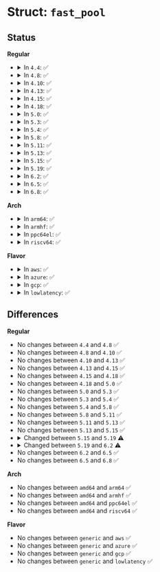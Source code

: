 # Struct: <code>fast_pool</code>

## Status
<b>Regular</b>
<ul>
<li>
<details>
<summary>In <code>4.4</code>: ✅</summary>

```c
struct fast_pool {
    __u32 pool[4];
    long unsigned int last;
    short unsigned int reg_idx;
    unsigned char count;
};
```
</details>
</li>
<li>
<details>
<summary>In <code>4.8</code>: ✅</summary>

```c
struct fast_pool {
    __u32 pool[4];
    long unsigned int last;
    short unsigned int reg_idx;
    unsigned char count;
};
```
</details>
</li>
<li>
<details>
<summary>In <code>4.10</code>: ✅</summary>

```c
struct fast_pool {
    __u32 pool[4];
    long unsigned int last;
    short unsigned int reg_idx;
    unsigned char count;
};
```
</details>
</li>
<li>
<details>
<summary>In <code>4.13</code>: ✅</summary>

```c
struct fast_pool {
    __u32 pool[4];
    long unsigned int last;
    short unsigned int reg_idx;
    unsigned char count;
};
```
</details>
</li>
<li>
<details>
<summary>In <code>4.15</code>: ✅</summary>

```c
struct fast_pool {
    __u32 pool[4];
    long unsigned int last;
    short unsigned int reg_idx;
    unsigned char count;
};
```
</details>
</li>
<li>
<details>
<summary>In <code>4.18</code>: ✅</summary>

```c
struct fast_pool {
    __u32 pool[4];
    long unsigned int last;
    short unsigned int reg_idx;
    unsigned char count;
};
```
</details>
</li>
<li>
<details>
<summary>In <code>5.0</code>: ✅</summary>

```c
struct fast_pool {
    __u32 pool[4];
    long unsigned int last;
    short unsigned int reg_idx;
    unsigned char count;
};
```
</details>
</li>
<li>
<details>
<summary>In <code>5.3</code>: ✅</summary>

```c
struct fast_pool {
    __u32 pool[4];
    long unsigned int last;
    short unsigned int reg_idx;
    unsigned char count;
};
```
</details>
</li>
<li>
<details>
<summary>In <code>5.4</code>: ✅</summary>

```c
struct fast_pool {
    __u32 pool[4];
    long unsigned int last;
    short unsigned int reg_idx;
    unsigned char count;
};
```
</details>
</li>
<li>
<details>
<summary>In <code>5.8</code>: ✅</summary>

```c
struct fast_pool {
    __u32 pool[4];
    long unsigned int last;
    short unsigned int reg_idx;
    unsigned char count;
};
```
</details>
</li>
<li>
<details>
<summary>In <code>5.11</code>: ✅</summary>

```c
struct fast_pool {
    __u32 pool[4];
    long unsigned int last;
    short unsigned int reg_idx;
    unsigned char count;
};
```
</details>
</li>
<li>
<details>
<summary>In <code>5.13</code>: ✅</summary>

```c
struct fast_pool {
    __u32 pool[4];
    long unsigned int last;
    short unsigned int reg_idx;
    unsigned char count;
};
```
</details>
</li>
<li>
<details>
<summary>In <code>5.15</code>: ✅</summary>

```c
struct fast_pool {
    __u32 pool[4];
    long unsigned int last;
    short unsigned int reg_idx;
    unsigned char count;
};
```
</details>
</li>
<li>
<details>
<summary>In <code>5.19</code>: ✅</summary>

```c
struct fast_pool {
    struct work_struct mix;
    long unsigned int pool[4];
    long unsigned int last;
    unsigned int count;
};
```
</details>
</li>
<li>
<details>
<summary>In <code>6.2</code>: ✅</summary>

```c
struct fast_pool {
    long unsigned int pool[4];
    long unsigned int last;
    unsigned int count;
    struct timer_list mix;
};
```
</details>
</li>
<li>
<details>
<summary>In <code>6.5</code>: ✅</summary>

```c
struct fast_pool {
    long unsigned int pool[4];
    long unsigned int last;
    unsigned int count;
    struct timer_list mix;
};
```
</details>
</li>
<li>
<details>
<summary>In <code>6.8</code>: ✅</summary>

```c
struct fast_pool {
    long unsigned int pool[4];
    long unsigned int last;
    unsigned int count;
    struct timer_list mix;
};
```
</details>
</li>
</ul>
<b>Arch</b>
<ul>
<li>
<details>
<summary>In <code>arm64</code>: ✅</summary>

```c
struct fast_pool {
    __u32 pool[4];
    long unsigned int last;
    short unsigned int reg_idx;
    unsigned char count;
};
```
</details>
</li>
<li>
<details>
<summary>In <code>armhf</code>: ✅</summary>

```c
struct fast_pool {
    __u32 pool[4];
    long unsigned int last;
    short unsigned int reg_idx;
    unsigned char count;
};
```
</details>
</li>
<li>
<details>
<summary>In <code>ppc64el</code>: ✅</summary>

```c
struct fast_pool {
    __u32 pool[4];
    long unsigned int last;
    short unsigned int reg_idx;
    unsigned char count;
};
```
</details>
</li>
<li>
<details>
<summary>In <code>riscv64</code>: ✅</summary>

```c
struct fast_pool {
    __u32 pool[4];
    long unsigned int last;
    short unsigned int reg_idx;
    unsigned char count;
};
```
</details>
</li>
</ul>
<b>Flavor</b>
<ul>
<li>
<details>
<summary>In <code>aws</code>: ✅</summary>

```c
struct fast_pool {
    __u32 pool[4];
    long unsigned int last;
    short unsigned int reg_idx;
    unsigned char count;
};
```
</details>
</li>
<li>
<details>
<summary>In <code>azure</code>: ✅</summary>

```c
struct fast_pool {
    __u32 pool[4];
    long unsigned int last;
    short unsigned int reg_idx;
    unsigned char count;
};
```
</details>
</li>
<li>
<details>
<summary>In <code>gcp</code>: ✅</summary>

```c
struct fast_pool {
    __u32 pool[4];
    long unsigned int last;
    short unsigned int reg_idx;
    unsigned char count;
};
```
</details>
</li>
<li>
<details>
<summary>In <code>lowlatency</code>: ✅</summary>

```c
struct fast_pool {
    __u32 pool[4];
    long unsigned int last;
    short unsigned int reg_idx;
    unsigned char count;
};
```
</details>
</li>
</ul>

## Differences
<b>Regular</b>
<ul>
<li>
No changes between <code>4.4</code> and <code>4.8</code> ✅
</li>
<li>
No changes between <code>4.8</code> and <code>4.10</code> ✅
</li>
<li>
No changes between <code>4.10</code> and <code>4.13</code> ✅
</li>
<li>
No changes between <code>4.13</code> and <code>4.15</code> ✅
</li>
<li>
No changes between <code>4.15</code> and <code>4.18</code> ✅
</li>
<li>
No changes between <code>4.18</code> and <code>5.0</code> ✅
</li>
<li>
No changes between <code>5.0</code> and <code>5.3</code> ✅
</li>
<li>
No changes between <code>5.3</code> and <code>5.4</code> ✅
</li>
<li>
No changes between <code>5.4</code> and <code>5.8</code> ✅
</li>
<li>
No changes between <code>5.8</code> and <code>5.11</code> ✅
</li>
<li>
No changes between <code>5.11</code> and <code>5.13</code> ✅
</li>
<li>
No changes between <code>5.13</code> and <code>5.15</code> ✅
</li>
<li>
<details>
<summary>Changed between <code>5.15</code> and <code>5.19</code> ⚠️</summary>
<ul>
<li>
<b>Field added. </b>
<code>struct work_struct mix</code>
</li>
<li>
<b>Field removed. </b>
<code>short unsigned int reg_idx</code>
</li>
<li>
<b>Field type changed. </b>
<code>__u32 pool[4]</code> ➡️ <code>long unsigned int pool[4]</code>
</li>
<li>
<b>Field type changed. </b>
<code>unsigned char count</code> ➡️ <code>unsigned int count</code>
</li>
</ul>
</details>
</li>
<li>
<details>
<summary>Changed between <code>5.19</code> and <code>6.2</code> ⚠️</summary>
<ul>
<li>
<b>Field type changed. </b>
<code>struct work_struct mix</code> ➡️ <code>struct timer_list mix</code>
</li>
</ul>
</details>
</li>
<li>
No changes between <code>6.2</code> and <code>6.5</code> ✅
</li>
<li>
No changes between <code>6.5</code> and <code>6.8</code> ✅
</li>
</ul>
<b>Arch</b>
<ul>
<li>
No changes between <code>amd64</code> and <code>arm64</code> ✅
</li>
<li>
No changes between <code>amd64</code> and <code>armhf</code> ✅
</li>
<li>
No changes between <code>amd64</code> and <code>ppc64el</code> ✅
</li>
<li>
No changes between <code>amd64</code> and <code>riscv64</code> ✅
</li>
</ul>
<b>Flavor</b>
<ul>
<li>
No changes between <code>generic</code> and <code>aws</code> ✅
</li>
<li>
No changes between <code>generic</code> and <code>azure</code> ✅
</li>
<li>
No changes between <code>generic</code> and <code>gcp</code> ✅
</li>
<li>
No changes between <code>generic</code> and <code>lowlatency</code> ✅
</li>
</ul>
